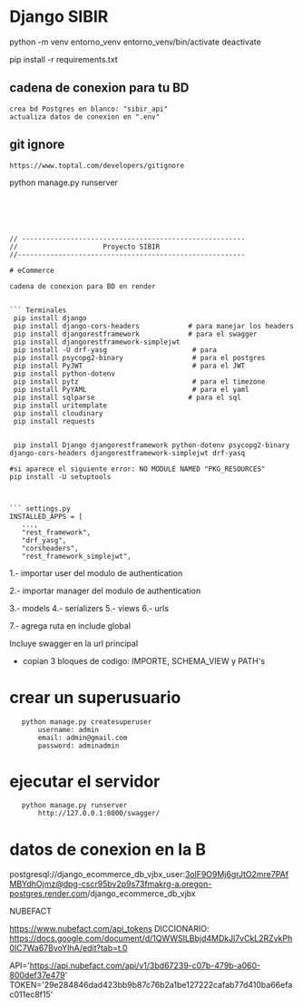 # Django SIBIR

   python -m venv entorno_venv
   entorno_venv/bin/activate
   deactivate

   pip install -r requirements.txt


## cadena de conexion para tu BD
    crea bd Postgres en blanco: "sibir_api"
    actualiza datos de conexion en ".env"
    

## git ignore
    https://www.toptal.com/developers/gitignore 


   python manage.py runserver

```





// -------------------------------------------------------
//                     Proyecto SIBIR
//--------------------------------------------------------

# eCommerce

cadena de conexion para BD en render


``` Terminales
 pip install django
 pip install django-cors-headers            # para manejar los headers
 pip install djangorestframework            # para el swagger
 pip install djangorestframework-simplejwt
 pip install -U drf-yasg                     # para 
 pip install psycopg2-binary                 # para el postgres
 pip install PyJWT                           # para el JWT
 pip install python-dotenv    
 pip install pytz                            # para el timezone
 pip install PyYAML                          # para el yaml
 pip install sqlparse                       # para el sql
 pip install uritemplate
 pip install cloudinary
 pip install requests


 pip install Django djangorestframework python-dotenv psycopg2-binary django-cors-headers djangorestframework-simplejwt drf-yasq 

 ```

 ```Error 
 #si aparece el siguiente error: NO MODULE NAMED "PKG_RESOURCES"
 pip install -U setuptools



 ``` settings.py
 INSTALLED_APPS = [
    ...,
    "rest_framework",
    "drf_yasg",
    "corsheaders",
    "rest_framework_simplejwt",
```


1.- importar user del modulo de authentication


2.- importar manager del modulo de authentication


3.- models
4.- serializers
5.- views
6.- urls


7.- agrega ruta en include global

Incluye swagger en la url principal
  - copian 3 bloques de codigo: IMPORTE, SCHEMA_VIEW y PATH's


   # crear un superusuario
       python manage.py createsuperuser
           username: admin
           email: admin@gmail.com
           password: adminadmin

   # ejecutar el servidor
       python manage.py runserver
           http://127.0.0.1:8000/swagger/
           

# datos de conexion en la B

postgresql://django_ecommerce_db_vjbx_user:3olF9O9Mj6grJtO2mre7PAfMBYdhOjmz@dpg-cscr95bv2p9s73fmakrg-a.oregon-postgres.render.com/django_ecommerce_db_vjbx


NUBEFACT

https://www.nubefact.com/api_tokens
DICCIONARIO: https://docs.google.com/document/d/1QWWSILBbjd4MDkJl7vCkL2RZvkPh0IC7Wa67BvoYIhA/edit?tab=t.0 

API='https://api.nubefact.com/api/v1/3bd67239-c07b-479b-a060-800def37e479'
TOKEN='29e284846dad423bb9b87c76b2a1be127222cafab77d410ba66efac011ec8f15'

